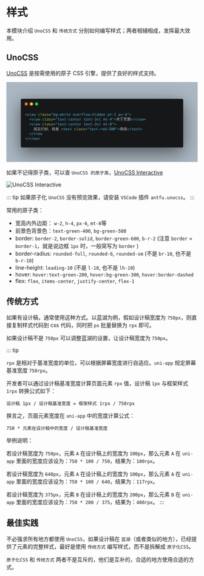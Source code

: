 # 样式

本模块介绍 `UnoCSS` 和 `传统方式` 分别如何编写样式；两者相辅相成，发挥最大效用。

## UnoCSS

[UnoCSS](https://unocss.dev/) 是按需使用的原子 CSS 引擎，提供了良好的样式支持。

![Alt text](./screenshots/styling.png)

<!--
```html
<view class="bg-white overflow-hidden pt-2 px-4">
  <view class="text-center text-3xl mt-4">关于页面</view>
  <view class="text-center text-3xl mt-8">
    鸽友们好，我是<text class="text-red-500">菲鸽</text>
  </view>
</view>
``` -->

如果不记得原子类，可以查 `UnoCSS 的原子类`，[UnoCSS Interactive](https://unocss.dev/interactive/)

![UnoCSS Interactive](css.png)

::: tip
如果原子化 `UnoCSS` 没有预览效果，请安装 `VSCode` 插件 `antfu.unocss`。
:::

常用的原子类：

- 宽高内外边距： `w-2`, `h-4`, `px-6`, `mt-8`等
- 前景色背景色：`text-green-400`, `bg-green-500`
- border: `border-2`, `border-solid`, `border-green-600`, `b-r-2` (注意 `border` = `border-1`，就是说边框 `1px` 时，一般简写为 `border` )
- border-radius: `rounded-full`, `rounded-6`, `rounded-sm` (不是 `br-10`, 也不是 `b-r-10`)
- line-height: `leading-10` (不是 `l-10`, 也不是 `lh-10`)
- hover: `hover:text-green-200`, `hover:bg-green-300`, `hover:border-dashed`
- flex: `flex`, `items-center`, `justify-center`, `flex-1`

## 传统方式

如果有设计稿，通常使用这种方式。以蓝湖为例，假如设计稿宽度为 `750px`，则直接复制样式代码到 css 代码，同时把 `px` 批量替换为 `rpx` 即可。

如果设计稿不是 `750px` 可以调整蓝湖的设置，让设计稿宽度为 `750px`。

::: tip

`rpx` 是相对于基准宽度的单位，可以根据屏幕宽度进行自适应。`uni-app` 规定屏幕基准宽度 `750rpx`。

开发者可以通过设计稿基准宽度计算页面元素 `rpx` 值，设计稿 `1px` 与框架样式 `1rpx` 转换公式如下：

`设计稿 1px / 设计稿基准宽度 = 框架样式 1rpx / 750rpx`

换言之，页面元素宽度在 `uni-app` 中的宽度计算公式：

`750 * 元素在设计稿中的宽度 / 设计稿基准宽度`

举例说明：

若设计稿宽度为 `750px`，元素 `A` 在设计稿上的宽度为 `100px`，那么元素 `A` 在 `uni-app` 里面的宽度应该设为：`750 * 100 / 750`，结果为：`100rpx`。

若设计稿宽度为 `640px`，元素 `A` 在设计稿上的宽度为 `100px`，那么元素 `A` 在 `uni-app` 里面的宽度应该设为：`750 * 100 / 640`，结果为：`117rpx`。

若设计稿宽度为 `375px`，元素 `B` 在设计稿上的宽度为 `200px`，那么元素 `B` 在 `uni-app` 里面的宽度应该设为：`750 * 200 / 375`，结果为：`400rpx`。
:::

## 最佳实践

不必强求所有地方都使用 `UnoCSS`，如果设计稿在 `蓝湖`（或者类似的地方），已经提供了元素的完整样式，最好是使用 `传统方式` 编写样式，而不是拆解成 `原子化CSS`。

`原子化CSS` 和 `传统方式` 两者不是互斥的，他们是互补的，合适的地方使用合适的方式。
